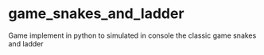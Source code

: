 # game_snakes_and_ladder

Game implement in python to simulated in console the classic game snakes and ladder
